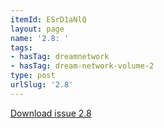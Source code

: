 ```yaml
---
itemId: ESrD1aNlQ
layout: page
name: '2.8: '
tags:
- hasTag: dreamnetwork
- hasTag: dream-network-volume-2
type: post
urlSlug: '2.8'
---
```

<a href="files/pdfs/Volume_2/2.8-Dream-Network-Bulletin-Vol.2-No.8.pdf" download="">Download issue 2.8</a>
